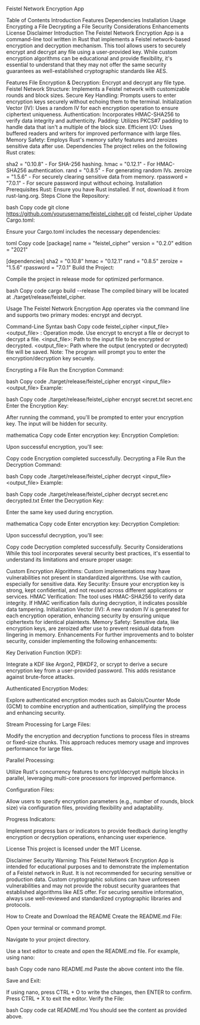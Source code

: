 Feistel Network Encryption App

Table of Contents
Introduction
Features
Dependencies
Installation
Usage
Encrypting a File
Decrypting a File
Security Considerations
Enhancements
License
Disclaimer
Introduction
The Feistel Network Encryption App is a command-line tool written in Rust that implements a Feistel network-based encryption and decryption mechanism. This tool allows users to securely encrypt and decrypt any file using a user-provided key. While custom encryption algorithms can be educational and provide flexibility, it's essential to understand that they may not offer the same security guarantees as well-established cryptographic standards like AES.

Features
File Encryption & Decryption: Encrypt and decrypt any file type.
Feistel Network Structure: Implements a Feistel network with customizable rounds and block sizes.
Secure Key Handling: Prompts users to enter encryption keys securely without echoing them to the terminal.
Initialization Vector (IV): Uses a random IV for each encryption operation to ensure ciphertext uniqueness.
Authentication: Incorporates HMAC-SHA256 to verify data integrity and authenticity.
Padding: Utilizes PKCS#7 padding to handle data that isn't a multiple of the block size.
Efficient I/O: Uses buffered readers and writers for improved performance with large files.
Memory Safety: Employs Rust's memory safety features and zeroizes sensitive data after use.
Dependencies
The project relies on the following Rust crates:

sha2 = "0.10.8" - For SHA-256 hashing.
hmac = "0.12.1" - For HMAC-SHA256 authentication.
rand = "0.8.5" - For generating random IVs.
zeroize = "1.5.6" - For securely clearing sensitive data from memory.
rpassword = "7.0.1" - For secure password input without echoing.
Installation
Prerequisites
Rust: Ensure you have Rust installed. If not, download it from rust-lang.org.
Steps
Clone the Repository:

bash
Copy code
git clone https://github.com/yourusername/feistel_cipher.git
cd feistel_cipher
Update Cargo.toml:

Ensure your Cargo.toml includes the necessary dependencies:

toml
Copy code
[package]
name = "feistel_cipher"
version = "0.2.0"
edition = "2021"

[dependencies]
sha2 = "0.10.8"
hmac = "0.12.1"
rand = "0.8.5"
zeroize = "1.5.6"
rpassword = "7.0.1"
Build the Project:

Compile the project in release mode for optimized performance.

bash
Copy code
cargo build --release
The compiled binary will be located at ./target/release/feistel_cipher.

Usage
The Feistel Network Encryption App operates via the command line and supports two primary modes: encrypt and decrypt.

Command-Line Syntax
bash
Copy code
feistel_cipher <mode> <input_file> <output_file>
<mode>: Operation mode. Use encrypt to encrypt a file or decrypt to decrypt a file.
<input_file>: Path to the input file to be encrypted or decrypted.
<output_file>: Path where the output (encrypted or decrypted) file will be saved.
Note: The program will prompt you to enter the encryption/decryption key securely.

Encrypting a File
Run the Encryption Command:

bash
Copy code
./target/release/feistel_cipher encrypt <input_file> <output_file>
Example:

bash
Copy code
./target/release/feistel_cipher encrypt secret.txt secret.enc
Enter the Encryption Key:

After running the command, you'll be prompted to enter your encryption key. The input will be hidden for security.

mathematica
Copy code
Enter encryption key:
Encryption Completion:

Upon successful encryption, you'll see:

Copy code
Encryption completed successfully.
Decrypting a File
Run the Decryption Command:

bash
Copy code
./target/release/feistel_cipher decrypt <input_file> <output_file>
Example:

bash
Copy code
./target/release/feistel_cipher decrypt secret.enc decrypted.txt
Enter the Decryption Key:

Enter the same key used during encryption.

mathematica
Copy code
Enter encryption key:
Decryption Completion:

Upon successful decryption, you'll see:

Copy code
Decryption completed successfully.
Security Considerations
While this tool incorporates several security best practices, it's essential to understand its limitations and ensure proper usage:

Custom Encryption Algorithms: Custom implementations may have vulnerabilities not present in standardized algorithms. Use with caution, especially for sensitive data.
Key Security: Ensure your encryption key is strong, kept confidential, and not reused across different applications or services.
HMAC Verification: The tool uses HMAC-SHA256 to verify data integrity. If HMAC verification fails during decryption, it indicates possible data tampering.
Initialization Vector (IV): A new random IV is generated for each encryption operation, enhancing security by ensuring unique ciphertexts for identical plaintexts.
Memory Safety: Sensitive data, like encryption keys, are zeroized after use to prevent residual data from lingering in memory.
Enhancements
For further improvements and to bolster security, consider implementing the following enhancements:

Key Derivation Function (KDF):

Integrate a KDF like Argon2, PBKDF2, or scrypt to derive a secure encryption key from a user-provided password. This adds resistance against brute-force attacks.

Authenticated Encryption Modes:

Explore authenticated encryption modes such as Galois/Counter Mode (GCM) to combine encryption and authentication, simplifying the process and enhancing security.

Stream Processing for Large Files:

Modify the encryption and decryption functions to process files in streams or fixed-size chunks. This approach reduces memory usage and improves performance for large files.

Parallel Processing:

Utilize Rust's concurrency features to encrypt/decrypt multiple blocks in parallel, leveraging multi-core processors for improved performance.

Configuration Files:

Allow users to specify encryption parameters (e.g., number of rounds, block size) via configuration files, providing flexibility and adaptability.

Progress Indicators:

Implement progress bars or indicators to provide feedback during lengthy encryption or decryption operations, enhancing user experience.

License
This project is licensed under the MIT License.

Disclaimer
Security Warning: This Feistel Network Encryption App is intended for educational purposes and to demonstrate the implementation of a Feistel network in Rust. It is not recommended for securing sensitive or production data. Custom cryptographic solutions can have unforeseen vulnerabilities and may not provide the robust security guarantees that established algorithms like AES offer. For securing sensitive information, always use well-reviewed and standardized cryptographic libraries and protocols.

How to Create and Download the README
Create the README.md File:

Open your terminal or command prompt.

Navigate to your project directory.

Use a text editor to create and open the README.md file. For example, using nano:

bash
Copy code
nano README.md
Paste the above content into the file.

Save and Exit:

If using nano, press CTRL + O to write the changes, then ENTER to confirm.
Press CTRL + X to exit the editor.
Verify the File:

bash
Copy code
cat README.md
You should see the content as provided above.

